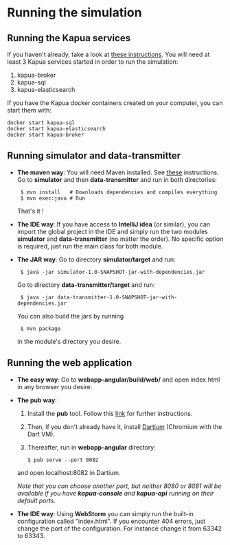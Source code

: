 
Running the simulation
=======

Running the **Kapua** services
-------
If you haven't already, take a look at [these instructions](https://github.com/eclipse/kapua/tree/develop/assembly).
You will need at least 3 Kapua services started in order to run the simulation:

 1. kapua-broker
 2. kapua-sql
 3. kapua-elasticsearch

If you have the Kapua docker containers created on your computer, you can start them with:

    docker start kapua-sql
    docker start kapua-elasticsearch
    docker start kapua-broker


Running **simulator** and **data-transmitter**
-----------

 - **The maven way**:
 You will need Maven installed. See [these](https://maven.apache.org/install.html) instructions.
 Go to **simulator** and then **data-transmitter** and run in both directories:
 
 		$ mvn install   # Downloads dependencies and compiles everything
 		$ mvn exec:java # Run
	
 	That's it !
    
 - **The IDE way**:
  If you have access to **IntelliJ idea** (or similar), you can import the global project in the IDE and simply run the two modules **simulator** and **data-transmitter** (no matter the order). No specific option is required, just run the main class for both module.
  
 - **The JAR way**:
 Go to directory **simulator/target** and run:

        $ java -jar simulator-1.0-SNAPSHOT-jar-with-dependencies.jar

    Go to directory **data-transmitter/target** and run:
 
        $ java -jar data-transmitter-1.0-SNAPSHOT-jar-with-dependencies.jar 
	
    You can also build the jars by running 
    
    	$ mvn package
	
    in the module's directory you desire.


Running the **web application**
-------
- **The easy way**:
Go to **webapp-angular/build/web/** and open index.html in any browser you desire.

- **The pub way**:
 
	 1. Install the **pub** tool. Follow this [link](https://www.dartlang.org/tools/pub/installing) for further instructions.

	 2. Then, if you don't already have it, install [Dartium](https://webdev.dartlang.org/tools/dartium)  (Chromium with the Dart VM). 
	 3. Thereafter, run in **webapp-angular** directory:
 
	        $ pub serve --port 8082
	and open localhost:8082 in Dartium.
	
	*Note that you can choose another port, but neither 8080 or 8081 will be available if you have **kapua-console** and **kapua-api** running on their default ports.*

- **The IDE way**:
Using **WebStorm** you can simply run the built-in configuration called "index.html".
If you encounter 404 errors, just change the port of the configuration. For instance change it from 63342 to 63343.
